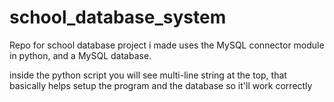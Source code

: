 # school_database_system
Repo for school database project i made
uses the MySQL connector module in python, and a MySQL database.

inside the python script you will see multi-line string at the top, that basically helps setup the program and the database so it'll work correctly
